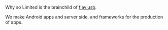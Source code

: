 Why so Limited is the brainchild of [flaviusb](http://flaviusb.net).

We make Android apps and server side, and frameworks for the production of apps.
